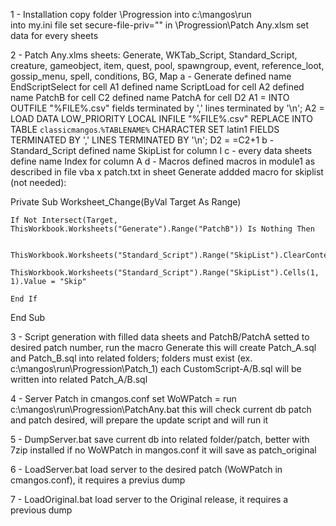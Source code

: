 1 - Installation
	copy folder \Progression into c:\mangos\run\
	into my.ini file set secure-file-priv=""
	in \Progression\Patch Any.xlsm set data for every sheets

2 - Patch Any.xlms
	sheets: Generate, WKTab_Script, Standard_Script, creature, gameobject, item, quest, pool, spawngroup, event, reference_loot, gossip_menu, spell, conditions, BG, Map
	a - Generate
		defined name EndScriptSelect for cell A1
		defined name ScriptLoad for cell A2
		defined name PatchB for cell C2
		defined name PatchA for cell D2
		A1 =  INTO OUTFILE "%FILE%.csv" fields terminated by ',' lines terminated by '\n';
		A2 = LOAD DATA LOW_PRIORITY LOCAL INFILE "%FILE%.csv" REPLACE INTO TABLE `classicmangos`.`%TABLENAME%` CHARACTER SET latin1 FIELDS TERMINATED BY ',' LINES TERMINATED BY '\n';
		D2 = =C2+1
	b - Standard_Script
		defined name SkipList for column I
	c - every data sheets
		define name <sheetname>Index for column A
	d - Macros
		defined macros in module1 as described in file vba x patch.txt
		in sheet Generate addded macro for skiplist (not needed):

Private Sub Worksheet_Change(ByVal Target As Range)
    
    If Not Intersect(Target, ThisWorkbook.Worksheets("Generate").Range("PatchB")) Is Nothing Then
    
        ThisWorkbook.Worksheets("Standard_Script").Range("SkipList").ClearContents
        ThisWorkbook.Worksheets("Standard_Script").Range("SkipList").Cells(1, 1).Value = "Skip"
    
    End If

End Sub

3 - Script generation
	with filled data sheets and PatchB/PatchA setted to desired patch number, run the macro Generate
	this will create Patch_<patch number>A.sql and Patch_<patch number>B.sql into related folders; folders must exist (ex. c:\mangos\run\Progression\Patch_1)
	each CustomScript-<patch number>A/B.sql will be written into related Patch_<patch number>A/B.sql

4 - Server Patch
	in cmangos.conf set WoWPatch = <patch number>
	run c:\mangos\run\Progression\PatchAny.bat
		this will check current db patch and patch desired, will prepare the update script and will run it

5 - DumpServer.bat
	save current db into related folder/patch, better with 7zip installed
	if no WoWPatch in mangos.conf it will save as patch_original

6 - LoadServer.bat
	load server to the desired patch (WoWPatch in cmangos.conf), it requires a previus dump

7 - LoadOriginal.bat
	load server to the Original release, it requires a previous dump
